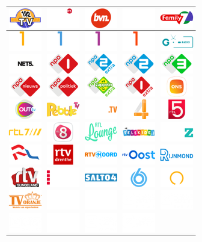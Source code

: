 | ![](https://raw.githubusercontent.com/RevGear/logo/master/Countries/NL/192-TV.png) | ![](https://raw.githubusercontent.com/RevGear/logo/master/Countries/NL/AT5.png) | ![](https://raw.githubusercontent.com/RevGear/logo/master/Countries/NL/BVN.png) | ![](https://raw.githubusercontent.com/RevGear/logo/master/Countries/NL/Extreme-Sports.png) | ![](https://raw.githubusercontent.com/RevGear/logo/master/Countries/NL/Family7.png) | 
|:---:|:---:|:---:|:---:|:---:| 
| ![](https://raw.githubusercontent.com/RevGear/logo/master/Countries/NL/Film1-Action.png) | ![](https://raw.githubusercontent.com/RevGear/logo/master/Countries/NL/Film1-Drama.png) | ![](https://raw.githubusercontent.com/RevGear/logo/master/Countries/NL/Film1-Family.png) | ![](https://raw.githubusercontent.com/RevGear/logo/master/Countries/NL/Film1-Premiere.png) | ![](https://raw.githubusercontent.com/RevGear/logo/master/Countries/NL/GOR-TV.png) | 
| ![](https://raw.githubusercontent.com/RevGear/logo/master/Countries/NL/Net5.png) | ![](https://raw.githubusercontent.com/RevGear/logo/master/Countries/NL/NPO-1.png) | ![](https://raw.githubusercontent.com/RevGear/logo/master/Countries/NL/NPO-2-Extra.png) | ![](https://raw.githubusercontent.com/RevGear/logo/master/Countries/NL/NPO-2.png) | ![](https://raw.githubusercontent.com/RevGear/logo/master/Countries/NL/NPO-3.png) | 
| ![](https://raw.githubusercontent.com/RevGear/logo/master/Countries/NL/NPO-Nieuws.png) | ![](https://raw.githubusercontent.com/RevGear/logo/master/Countries/NL/NPO-Politiek.png) | ![](https://raw.githubusercontent.com/RevGear/logo/master/Countries/NL/NPO-Zappelin-Extra.png) | ![](https://raw.githubusercontent.com/RevGear/logo/master/Countries/NL/NPO1-Extra.png) | ![](https://raw.githubusercontent.com/RevGear/logo/master/Countries/NL/ONS.png) | 
| ![](https://raw.githubusercontent.com/RevGear/logo/master/Countries/NL/Out-TV.png) | ![](https://raw.githubusercontent.com/RevGear/logo/master/Countries/NL/Pebble-TV.png) | ![](https://raw.githubusercontent.com/RevGear/logo/master/Countries/NL/Podium-TV.png) | ![](https://raw.githubusercontent.com/RevGear/logo/master/Countries/NL/RTL-4.png) | ![](https://raw.githubusercontent.com/RevGear/logo/master/Countries/NL/RTL-5.png) | 
| ![](https://raw.githubusercontent.com/RevGear/logo/master/Countries/NL/RTL-7.png) | ![](https://raw.githubusercontent.com/RevGear/logo/master/Countries/NL/RTL-8.png) | ![](https://raw.githubusercontent.com/RevGear/logo/master/Countries/NL/RTL-Lounge.png) | ![](https://raw.githubusercontent.com/RevGear/logo/master/Countries/NL/RTL-Telekids.png) | ![](https://raw.githubusercontent.com/RevGear/logo/master/Countries/NL/RTL-Z.png) | 
| ![](https://raw.githubusercontent.com/RevGear/logo/master/Countries/NL/RTV-Dordrecht.png) | ![](https://raw.githubusercontent.com/RevGear/logo/master/Countries/NL/RTV-Drenthe.png) | ![](https://raw.githubusercontent.com/RevGear/logo/master/Countries/NL/RTV-Noord.png) | ![](https://raw.githubusercontent.com/RevGear/logo/master/Countries/NL/RTV-Oost.png) | ![](https://raw.githubusercontent.com/RevGear/logo/master/Countries/NL/RTV-Rijnmond.png) | 
| ![](https://raw.githubusercontent.com/RevGear/logo/master/Countries/NL/RTV-Slingeland.png) | ![](https://raw.githubusercontent.com/RevGear/logo/master/Countries/NL/RTV-Utrecht.png) | ![](https://raw.githubusercontent.com/RevGear/logo/master/Countries/NL/Salto4.png) | ![](https://raw.githubusercontent.com/RevGear/logo/master/Countries/NL/SBS-6.png) | ![](https://raw.githubusercontent.com/RevGear/logo/master/Countries/NL/SBS-9.png) | 
| ![](https://raw.githubusercontent.com/RevGear/logo/master/Countries/NL/TV-Oranje.png) | ![](https://raw.githubusercontent.com/RevGear/logo/master/Countries/NL/Xite.png) | ![](https://raw.githubusercontent.com/RevGear/logo/master/Countries/NL/Ziggo-Sport-Docu.png) | ![](https://raw.githubusercontent.com/RevGear/logo/master/Countries/NL/Ziggo-Sport-Golf.png) | ![](https://raw.githubusercontent.com/RevGear/logo/master/Countries/NL/Ziggo-Sport-Racing.png) | 
| ![](https://raw.githubusercontent.com/RevGear/logo/master/Countries/NL/Ziggo-Sport-Select.png) | ![](https://raw.githubusercontent.com/RevGear/logo/master/Countries/NL/Ziggo-Sport-Tennis.png) | ![](https://raw.githubusercontent.com/RevGear/logo/master/Countries/NL/Ziggo-Sport-Voetbal.png) | ![](https://raw.githubusercontent.com/RevGear/logo/master/Countries/NL/Ziggo-Sport.png)  | 
